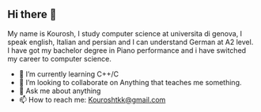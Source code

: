 ## Hi there 👋

My name is Kourosh, I study computer science at universita di genova, I speak english, Italian and persian and I can understand German at A2 level.
I have got my bachelor degree in Piano performance and i have switched my career to computer science.
- 🌱 I’m currently learning C++/C
- 👯 I’m looking to collaborate on Anything that teaches me something.
- 💬 Ask me about anything
- 📫 How to reach me: Kouroshtkk@gmail.com

